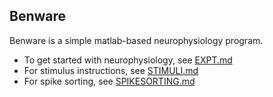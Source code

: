 ## Benware

Benware is a simple matlab-based neurophysiology program.

* To get started with neurophysiology, see [EXPT.md](./DOCS/EXPT.md)
* For stimulus instructions, see [STIMULI.md](./DOCS/STIMULI.md)
* For spike sorting, see [SPIKESORTING.md](./DOCS/SPIKESORTING.md)
